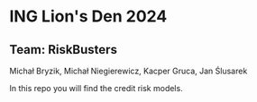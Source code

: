 # ING Lion's Den 2024

## Team: RiskBusters

Michał Bryzik, Michał Niegierewicz, Kacper Gruca, Jan Ślusarek

In this repo you will find the credit risk models.
